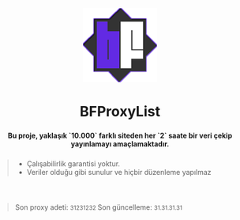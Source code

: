 <div align="center">
  <img height="150" src="https://raw.githubusercontent.com/bfservices/bf/main/bf.png"  />
</div>

###

<h1 align="center">BFProxyList</h1>

###

<h4 align="center">Bu proje, yaklaşık `10.000` farklı siteden her `2` saate bir veri çekip yayınlamayı amaçlamaktadır.</h4>

###
> - Çalışabilirlik garantisi yoktur.
> - Veriler olduğu gibi sunulur ve hiçbir düzenleme yapılmaz

<br clear="both">

###
> Son proxy adeti: <small> 31231232 </small> 
> Son güncelleme: <small> 31.31.31.31 </small> 



###
